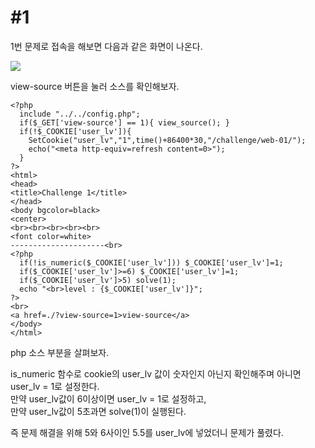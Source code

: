 #1
==
1번 문제로 접속을 해보면 다음과 같은 화면이 나온다.

![](https://postfiles.pstatic.net/MjAxOTEyMjlfOTMg/MDAxNTc3NjA5MDYwMTg4.iMA8uD4EMUDFA7SoxcF1UsP0hpWHr_pTPhwryC-kcPgg.beeGsiZvPgjZdiXFg4LpPcFRNPk-FfiLicMLwfIiHWQg.JPEG.rlaeoghks823/K-041.jpg?type=w773)

view-source 버튼을 눌러 소스를 확인해보자.

```
<?php
  include "../../config.php";
  if($_GET['view-source'] == 1){ view_source(); }
  if(!$_COOKIE['user_lv']){
    SetCookie("user_lv","1",time()+86400*30,"/challenge/web-01/");
    echo("<meta http-equiv=refresh content=0>");
  }
?>
<html>
<head>
<title>Challenge 1</title>
</head>
<body bgcolor=black>
<center>
<br><br><br><br><br>
<font color=white>
---------------------<br>
<?php
  if(!is_numeric($_COOKIE['user_lv'])) $_COOKIE['user_lv']=1;
  if($_COOKIE['user_lv']>=6) $_COOKIE['user_lv']=1;
  if($_COOKIE['user_lv']>5) solve(1);
  echo "<br>level : {$_COOKIE['user_lv']}";
?>
<br>
<a href=./?view-source=1>view-source</a>
</body>
</html>
```
php 소스 부분을 살펴보자.

is_numeric 함수로 cookie의 user_lv 값이 숫자인지 아닌지 확인해주며 아니면 user_lv = 1로 설정한다.  
만약 user_lv값이 6이상이면 user_lv = 1로 설정하고,   
만약 user_lv값이 5초과면 solve(1)이 실행된다.

즉 문제 해결을 위해 5와 6사이인 5.5를 user_lv에 넣었더니 문제가 풀렸다.
